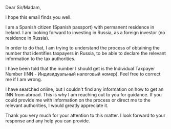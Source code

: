 Dear Sir/Madam,

I hope this email finds you well.

I am a Spanish citizen (Spanish passport) with permanent residence in Ireland. I am looking forward to investing in Russia, as a foreign investor (no residence in Russia).

In order to do that, I am trying to understand the process of obtaining the number that identifies taxpayers in Russia, to be able to declare the relevant information to the tax authorities.

I have been told that the number I should get is the Individual Taxpayer Number (INN - Индивидуальный налоговый номер). Feel free to correct me if I am wrong.

I have searched online, but I couldn't find any information on how to get an INN from abroad. This is why I am reaching out to you for guidance. If you could provide me with information on the process or direct me to the relevant authorities, I would greatly appreciate it.

Thank you very much for your attention to this matter. I look forward to your response and any help you can provide.